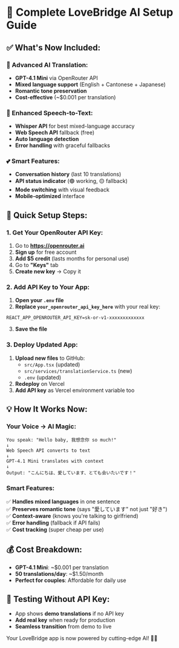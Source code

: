 # 🤖 Complete LoveBridge AI Setup Guide

## ✅ What's Now Included:

### **🎯 Advanced AI Translation:**
- **GPT-4.1 Mini** via OpenRouter API
- **Mixed language support** (English + Cantonese + Japanese)
- **Romantic tone preservation**
- **Cost-effective** (~$0.001 per translation)

### **🎤 Enhanced Speech-to-Text:**
- **Whisper API** for best mixed-language accuracy
- **Web Speech API** fallback (free)
- **Auto language detection**
- **Error handling** with graceful fallbacks

### **💕 Smart Features:**
- **Conversation history** (last 10 translations)
- **API status indicator** (🟢 working, 🟡 fallback)
- **Mode switching** with visual feedback
- **Mobile-optimized** interface

## 🚀 Quick Setup Steps:

### **1. Get Your OpenRouter API Key:**
1. Go to **https://openrouter.ai**
2. **Sign up** for free account
3. **Add $5 credit** (lasts months for personal use)
4. Go to **"Keys"** tab
5. **Create new key** → Copy it

### **2. Add API Key to Your App:**
1. **Open your `.env` file**
2. **Replace `your_openrouter_api_key_here`** with your real key:
```
REACT_APP_OPENROUTER_API_KEY=sk-or-v1-xxxxxxxxxxxxx
```
3. **Save the file**

### **3. Deploy Updated App:**
1. **Upload new files** to GitHub:
   - `src/App.tsx` (updated)
   - `src/services/translationService.ts` (new)
   - `.env` (updated)
2. **Redeploy** on Vercel
3. **Add API key** as Vercel environment variable too

## 💡 How It Works Now:

### **Your Voice → AI Magic:**
```
You speak: "Hello baby, 我想念你 so much!"
↓
Web Speech API converts to text
↓
GPT-4.1 Mini translates with context
↓
Output: "こんにちは、愛しています、とても会いたいです！"
```

### **Smart Features:**
✅ **Handles mixed languages** in one sentence  
✅ **Preserves romantic tone** (says "愛しています" not just "好き")  
✅ **Context-aware** (knows you're talking to girlfriend)  
✅ **Error handling** (fallback if API fails)  
✅ **Cost tracking** (super cheap per use)  

## 💰 Cost Breakdown:
- **GPT-4.1 Mini**: ~$0.001 per translation
- **50 translations/day**: ~$1.50/month
- **Perfect for couples**: Affordable for daily use

## 🔧 Testing Without API Key:
- App shows **demo translations** if no API key
- **Add real key** when ready for production
- **Seamless transition** from demo to live

Your LoveBridge app is now powered by cutting-edge AI! 🚀💕